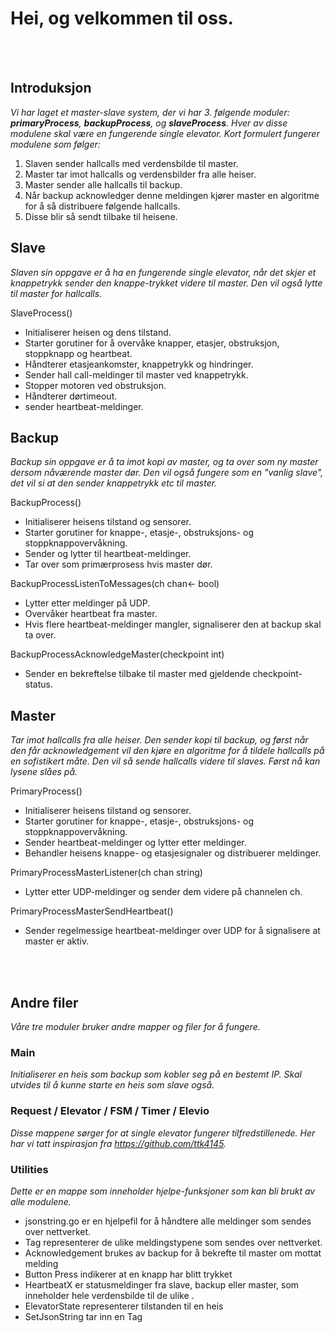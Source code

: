 # Hei, og velkommen til oss.

<br></br>

## Introduksjon

_Vi har laget et master-slave system, der vi har 3. følgende moduler: **primaryProcess**, **backupProcess**, og **slaveProcess**. Hver av disse modulene skal være en fungerende single elevator. Kort formulert fungerer modulene som følger:_
1. Slaven sender hallcalls med verdensbilde til master.
2. Master tar imot hallcalls og verdensbilder fra alle heiser.
3. Master sender alle hallcalls til backup.
4. Når backup acknowledger denne meldingen kjører master en algoritme for å så distribuere følgende hallcalls.
5. Disse blir så sendt tilbake til heisene. 

## Slave
_Slaven sin oppgave er å ha en fungerende single elevator, når det skjer et knappetrykk sender den knappe-trykket videre til master. Den vil også lytte til master for hallcalls._

SlaveProcess()
- Initialiserer heisen og dens tilstand.
- Starter gorutiner for å overvåke knapper, etasjer, obstruksjon, stoppknapp og heartbeat.
- Håndterer etasjeankomster, knappetrykk og hindringer.
- Sender hall call-meldinger til master ved knappetrykk.
- Stopper motoren ved obstruksjon.
- Håndterer dørtimeout.
- sender heartbeat-meldinger.

## Backup

_Backup sin oppgave er å ta imot kopi av master, og ta over som ny master dersom nåværende master dør. Den vil også fungere som en "vanlig slave", det vil si at den sender knappetrykk etc til master._


BackupProcess()
- Initialiserer heisens tilstand og sensorer.
- Starter gorutiner for knappe-, etasje-, obstruksjons- og stoppknappovervåkning.
- Sender og lytter til heartbeat-meldinger.
- Tar over som primærprosess hvis master dør.

BackupProcessListenToMessages(ch chan<- bool)
- Lytter etter meldinger på UDP.
- Overvåker heartbeat fra master.
- Hvis flere heartbeat-meldinger mangler, signaliserer den at backup skal ta over.

BackupProcessAcknowledgeMaster(checkpoint int)
- Sender en bekreftelse tilbake til master med gjeldende checkpoint-status.

## Master

_Tar imot hallcalls fra alle heiser. Den sender kopi til backup, og først når den får acknowledgement vil den kjøre en algoritme for å tildele hallcalls på en sofistikert måte. Den vil så sende hallcalls videre til slaves. Først nå kan lysene slåes på._


PrimaryProcess()

- Initialiserer heisens tilstand og sensorer.
- Starter gorutiner for knappe-, etasje-, obstruksjons- og stoppknappovervåkning.
- Sender heartbeat-meldinger og lytter etter meldinger.
- Behandler heisens knappe- og etasjesignaler og distribuerer meldinger.

PrimaryProcessMasterListener(ch chan string)
- Lytter etter UDP-meldinger og sender dem videre på channelen ch.

PrimaryProcessMasterSendHeartbeat()
- Sender regelmessige heartbeat-meldinger over UDP for å signalisere at master er aktiv.

<br></br>
## Andre filer
_Våre tre moduler bruker andre mapper og filer for å fungere._

### Main

_Initialiserer en heis som backup som kobler seg på en bestemt IP. Skal utvides til å kunne starte en heis som slave også._

### Request / Elevator / FSM / Timer / Elevio

_Disse mappene sørger for at single elevator fungerer tilfredstillenede. Her har vi tatt inspirasjon fra https://github.com/ttk4145._  

### Utilities

_Dette er en mappe som inneholder hjelpe-funksjoner som kan bli brukt av alle modulene._

- jsonstring.go er en hjelpefil for å håndtere alle meldinger som sendes over nettverket. 
- Tag representerer de ulike meldingstypene som sendes over nettverket. 
- Acknowledgement brukes av backup for å bekrefte til master om mottat melding
- Button Press indikerer at en knapp har blitt trykket 
- HeartbeatX er statusmeldinger fra slave, backup eller master, som inneholder hele verdensbilde til de ulike . 
- ElevatorState representerer tilstanden til en heis 
- SetJsonString tar inn en Tag 
